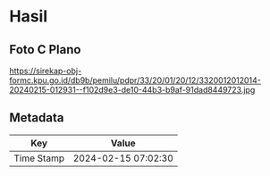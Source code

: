 # Hasil

## Foto C Plano

https://sirekap-obj-formc.kpu.go.id/db9b/pemilu/pdpr/33/20/01/20/12/3320012012014-20240215-012931--f102d9e3-de10-44b3-b9af-91dad8449723.jpg


## Metadata

| Key        | Value               |
| ---------- | ------------------- |
| Time Stamp | 2024-02-15 07:02:30 |



